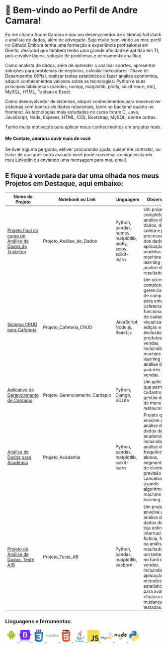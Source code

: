 # 👋 Bem-vindo ao Perfil de Andre Camara!
Eu me chamo Andre Camara e sou um desenvolvedor de sistemas full stack e analista de dados, além de advogado. Seja muito bem-vindo ao meu perfil no Github! Embora tenha uma formação e experiência profissional em Direito, descobri que também tenho uma grande afinidade e aptidão em TI, pois envolve lógica, solução de problemas e pensamento analítico.

Como analista de dados, além de aprender a analisar coortes, apresentar soluções para problemas de negócios, calcular Indicadores-Chave de Desempenho (KPIs), realizar testes estatísticos e fazer análise econômica, adquiri conhecimentos valiosos sobre as tecnologias: Python e suas principais bibliotecas (pandas, numpy, matplotlib, plotly, scikit-learn, etc), MySQL, HTML, Tableau e Excel.

Como desenvolvedor de sistemas, adquiri conhecimentos para desenvolver sistemas com bancos de dados relacionais, tanto no backend quanto no frontend. As tecnologias mais estudadas no curso foram C, Java, JavaScript, Node, Express, HTML, CSS, Bootstrap, MySQL, dentre outras.

Tenho muita motivação para aplicar meus conhecimentos em projetos reais. 
#### Me Contate, adoraria ouvir mais de você
Se tiver alguma pergunta, estiver procurando ajuda, quiser me contratar, ou tratar de qualquer outro assunto você pode conversar comigo visitando meu [LinkedIn](https://www.linkedin.com/in/andre-corso-c%C3%A2mara/) ou enviando uma mensagem para meu [email](devandrecorso@hotmail.com).

## E fique à vontade para dar uma olhada nos meus Projetos em Destaque, aqui embaixo:

| Nome do Projeto | Notebook ou Link | Linguagem | Observação |
|-----------------|------------------|-----------|------------|
| [Projeto final do curso de Análise de Dados da TripleTen](https://github.com/andreccamara/Projeto-de-Analise-de-Dados-Everything-Plus) | Projeto_Análise_de_Dados | Python, pandas, numpy, matplotlib, plotly, scipy, scikit-learn | Um projeto completo de análise de dados, desde a coleta e pré-processamento dos dados até a aplicação de modelos de machine learning e análise de resultados. |
| [Sistema CRUD para Cafeteria](https://github.com/andreccamara/crudcafe) | Projeto_Cafeteria_CRUD | JavaScript, Node.js, React.js | Um sistema completo de gerenciamento de compras para uma cafeteria, com funcionalidades de cadastro, visualização, edição e exclusão de produtos e vendas, incluindo machine learning para análise de padrões de vendas. |
| [Aplicativo de Gerenciamento de Cardápio](https://github.com/andreccamara/crud-restaurante) | Projeto_Gerenciamento_Cardapio | Python, Django, SQLite | Um aplicativo que permite o cadastro e a gestão de itens de menu para restaurantes. |
| [Análise de Dados para Academia](https://github.com/andreccamara/Projeto-de-Analise-de-dados-de-clientes-de-academia) | Projeto_Academia | Python, pandas, matplotlib, scikit-learn | Projeto que envolve a análise de dados de academias, incluindo análise de frequência de alunos, segmentação de clientes e previsão de cancelamentos usando algoritmos de machine learning. |
| [Projeto de Análise de Dados: Teste A/B](https://github.com/andreccamara/Projeto-de-Analise-de-Dados-teste--A-B--funil-de-vendas) | Projeto_Teste_AB | Python, pandas, matplotlib, seaborn | Um projeto que envolve a análise de dados de uma loja online internacional fictícia, focado na análise dos resultados de um teste A/B e no funil de vendas, incluindo a aplicação de métodos estatísticos para avaliar a eficácia das mudanças testadas. |

<!---
andreccamara/andreccamara is a ✨ special ✨ repository because its `README.md` (this file) appears on your GitHub profile.
You can click the Preview link to take a look at your changes.
--->
<h3 align="left">Linguagens e ferramentas:</h3>
<p align="left"> <a href="https://developer.android.com" target="_blank" rel="noreferrer"> <img src="https://raw.githubusercontent.com/devicons/devicon/master/icons/android/android-original-wordmark.svg" alt="android" width="40" height="40"/> </a> <a href="https://getbootstrap.com" target="_blank" rel="noreferrer"> <img src="https://raw.githubusercontent.com/devicons/devicon/master/icons/bootstrap/bootstrap-plain-wordmark.svg" alt="bootstrap" width="40" height="40"/> </a> <a href="https://www.w3schools.com/css/" target="_blank" rel="noreferrer"> <img src="https://raw.githubusercontent.com/devicons/devicon/master/icons/css3/css3-original-wordmark.svg" alt="css3" width="40" height="40"/> </a> <a href="https://expressjs.com" target="_blank" rel="noreferrer"> <img src="https://raw.githubusercontent.com/devicons/devicon/master/icons/express/express-original-wordmark.svg" alt="express" width="40" height="40"/> </a> <a href="https://www.w3.org/html/" target="_blank" rel="noreferrer"> <img src="https://raw.githubusercontent.com/devicons/devicon/master/icons/html5/html5-original-wordmark.svg" alt="html5" width="40" height="40"/> </a> <a href="https://www.java.com" target="_blank" rel="noreferrer"> <img src="https://raw.githubusercontent.com/devicons/devicon/master/icons/java/java-original.svg" alt="java" width="40" height="40"/> </a> <a href="https://developer.mozilla.org/en-US/docs/Web/JavaScript" target="_blank" rel="noreferrer"> <img src="https://raw.githubusercontent.com/devicons/devicon/master/icons/javascript/javascript-original.svg" alt="javascript" width="40" height="40"/> </a> <a href="https://www.mysql.com/" target="_blank" rel="noreferrer"> <img src="https://raw.githubusercontent.com/devicons/devicon/master/icons/mysql/mysql-original-wordmark.svg" alt="mysql" width="40" height="40"/> </a> <a href="https://nodejs.org" target="_blank" rel="noreferrer"> <img src="https://raw.githubusercontent.com/devicons/devicon/master/icons/nodejs/nodejs-original-wordmark.svg" alt="nodejs" width="40" height="40"/> </a> <a href="https://www.python.org" target="_blank" rel="noreferrer"> <img src="https://raw.githubusercontent.com/devicons/devicon/master/icons/python/python-original.svg" alt="python" width="40" height="40"/> </a> </p>
